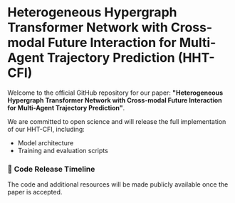 # Heterogeneous Hypergraph Transformer Network with Cross-modal Future Interaction for Multi-Agent Trajectory Prediction (HHT-CFI)

Welcome to the official GitHub repository for our paper: **"Heterogeneous Hypergraph Transformer Network with Cross-modal Future Interaction for Multi-Agent Trajectory Prediction"**. 

We are committed to open science and will release the full implementation of our HHT-CFI, including:
- Model architecture
- Training and evaluation scripts

### 📢 **Code Release Timeline**
The code and additional resources will be made publicly available once the paper is accepted.
